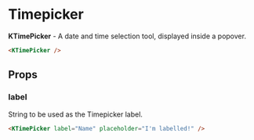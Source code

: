 # Timepicker

**KTimePicker** - A date and time selection tool, displayed inside a popover.
<KTimePicker :value ="{ timeframeText: '15 minutes', timeframeLength: 60 * 15 }"/>

```html
<KTimePicker />
```

## Props

### label

String to be used as the Timepicker label.
<!-- 
<KTimePicker label="Name" placeholder="I'm labelled!" /> -->

```html
<KTimePicker label="Name" placeholder="I'm labelled!" />
```
